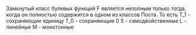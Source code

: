 Замкнутый класс булевых функций F является неполным только тогда, когда он полностью содержится в одном из классов Поста.
То есть
T_1 - сохраняющие единицу
T_0 - сохраняющие 0
S - самодвойственные
L - линейные
M - монотонные
